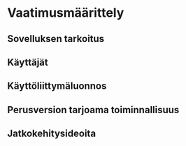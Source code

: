 # Vaatimusmäärittely

## Sovelluksen tarkoitus

## Käyttäjät

## Käyttöliittymäluonnos

## Perusversion tarjoama toiminnallisuus

## Jatkokehitysideoita


